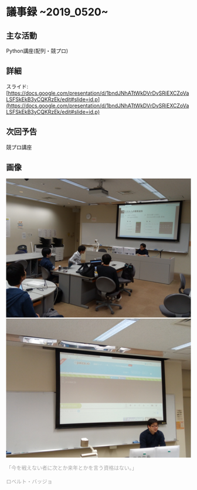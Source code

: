 # 議事録 ~2019_0520~ 
## 主な活動 
Python講座(配列・競プロ)
## 詳細 
スライド:[https://docs.google.com/presentation/d/1bndJNhATtWkDVrDvSRiEXCZoVaLSFSkEkB3yCQKRzEk/edit#slide=id.p](https://docs.google.com/presentation/d/1bndJNhATtWkDVrDvSRiEXCZoVaLSFSkEkB3yCQKRzEk/edit#slide=id.p)
## 次回予告 
競プロ講座
## 画像 
![画像1](pic/2019_0520_01.jpg) 
![画像2](pic/2019_0520_02.jpg) 

<font color="DarkGray">「今を戦えない者に次とか来年とかを言う資格はない。」</font><br>  
<font color="DarkGray">ロベルト・バッジョ</font>